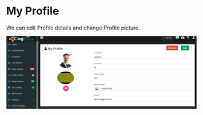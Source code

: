 # My Profile

We can edit Profile details and change Profile picture.

![](../.gitbook/assets/image%20%2893%29.png)

